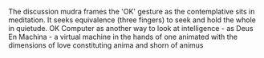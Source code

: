 The discussion mudra frames the 'OK' gesture as the contemplative sits in meditation. It seeks equivalence (three fingers) to seek and hold the whole in quietude. OK Computer as another way to look at intelligence - as Deus En Machina - a virtual machine in the hands of one animated with the dimensions of love constituting anima and shorn of animus